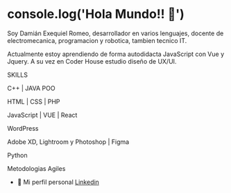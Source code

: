 
# console.log('Hola Mundo!! 👋')
Soy Damián Exequiel Romeo, desarrollador en varios lenguajes, docente de electromecanica, programacion y robotica, tambien tecnico IT.

Actualmente estoy aprendiendo de forma autodidacta JavaScript con Vue y Jquery. A su vez en Coder House estudio diseño de UX/UI.

 SKILLS    

C++ | JAVA POO

HTML | CSS | PHP

JavaScript | VUE | React

WordPress

Adobe XD, Lightroom y Photoshop | Figma

Python

Metodologias Agiles

- 💼 Mi perfil personal [Linkedin](https://www.linkedin.com/in/damianeromeo/ "Linkedin")
